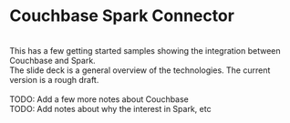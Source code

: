 # Couchbase Spark Connector <br>
<br>
This has a few getting started samples showing the integration between Couchbase and Spark. 
<br>
The slide deck is a general overview of the technologies. The current version is a rough draft.
<br>
<br>
TODO: Add a few more notes about Couchbase
<br>
TODO: Add notes about why the interest in Spark, etc
 
